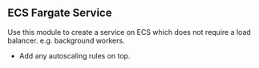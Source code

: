## ECS Fargate Service

Use this module to create a service on ECS which does not require a load balancer. e.g. background workers.

* Add any autoscaling rules on top.
